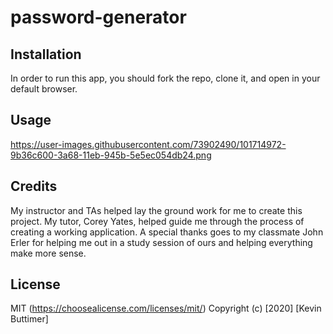 # password-generator

## Installation

In order to run this app, you should fork the repo, clone it, and open in your default browser.

## Usage

https://user-images.githubusercontent.com/73902490/101714972-9b36c600-3a68-11eb-945b-5e5ec054db24.png

## Credits

My instructor and TAs helped lay the ground work for me to create this project. My tutor, Corey Yates, helped guide me through the process of creating a working application. A special thanks goes to my classmate John Erler for helping me out in a study session of ours and helping everything make more sense.

## License

MIT (https://choosealicense.com/licenses/mit/) Copyright (c) [2020] [Kevin Buttimer]
